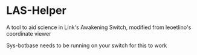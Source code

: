 # LAS-Helper
A tool to aid science in Link's Awakening Switch, modified from leoetlino's coordinate viewer

Sys-botbase needs to be running on your switch for this to work
